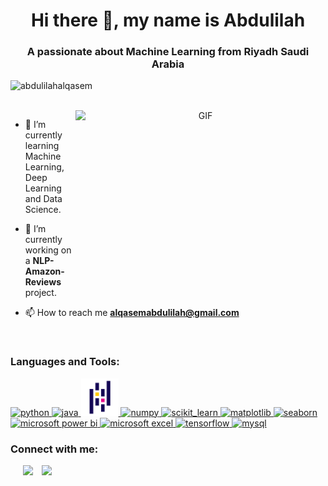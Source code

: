 <h1 align="center"> Hi there 👋, my name is Abdulilah </h1>

<h3 align="center"> A passionate about Machine Learning from Riyadh Saudi Arabia </h3>

<p align="left"> <img src="https://komarev.com/ghpvc/?username=abdulilahalqasem&label=Profile%20views&color=0e75b6&style=flat" alt="abdulilahalqasem" /> </p>

<br/>

<a target="_blank" align="center">
  <img align="right" top="500" height="300" width="400" alt="GIF" src="https://media2.giphy.com/media/qgQUggAC3Pfv687qPC/giphy.gif">
</a>

- 🌱 I’m currently learning Machine Learning, Deep Learning and Data Science.
 
- 🔭 I’m currently working on a **NLP-Amazon-Reviews** project.

- 📫 How to reach me **alqasemabdulilah@gmail.com**

<br/>

<h3 align="left">Languages and Tools:</h3>
<p align="left">
<a href="https://www.python.org/" target="_blank" rel="noreferrer"> <img src="https://upload.wikimedia.org/wikipedia/commons/thumb/c/c3/Python-logo-notext.svg/1869px-Python-logo-notext.svg.png" alt="python" width="60" height="60"/> </a>	
<a href="https://www.java.com/en/" target="_blank" rel="noreferrer"> <img src="https://seeklogo.com/images/J/java-logo-7F8B35BAB3-seeklogo.com.png" alt="java" width="60" height="60"/> </a>
<a href="https://pandas.pydata.org/" target="_blank" rel="noreferrer"> <img src="https://raw.githubusercontent.com/devicons/devicon/2ae2a900d2f041da66e950e4d48052658d850630/icons/pandas/pandas-original.svg" alt="pandas" width="60" height="60"/> </a>
<a href="https://numpy.org/" target="_blank" rel="noreferrer"> <img src="https://numpy.org/images/logo.svg" alt="numpy" width="60" height="60"/> </a>
<a href="https://scikit-learn.org/" target="_blank" rel="noreferrer"> <img src="https://upload.wikimedia.org/wikipedia/commons/0/05/Scikit_learn_logo_small.svg" alt="scikit_learn" width="60" height="60"/> </a>
<a href="https://matplotlib.org/" target="_blank" rel="noreferrer"> <img src="https://matplotlib.org/_static/images/documentation.svg" alt="matplotlib" width="60" height="60"/> </a>
<a href="https://seaborn.pydata.org/" target="_blank" rel="noreferrer"> <img src="https://seaborn.pydata.org/_images/logo-mark-lightbg.svg" alt="seaborn" width="60" height="60"/> </a>
<a href="https://powerbi.microsoft.com/en-au/" target="_blank" rel="noreferrer"> <img src="https://upload.wikimedia.org/wikipedia/commons/thumb/c/cf/New_Power_BI_Logo.svg/630px-New_Power_BI_Logo.svg.png" alt="microsoft power bi" width="60" height="60"/> </a>
<a href="https://www.microsoft.com/en-us/microsoft-365/excel" target="_blank" rel="noreferrer"> <img src="https://upload.wikimedia.org/wikipedia/commons/thumb/3/34/Microsoft_Office_Excel_%282019%E2%80%93present%29.svg/826px-Microsoft_Office_Excel_%282019%E2%80%93present%29.svg.png" alt="microsoft excel" width="60" height="60"/> </a>
<a href="https://www.tensorflow.org/" target="_blank" rel="noreferrer"> <img src="https://upload.wikimedia.org/wikipedia/commons/thumb/2/2d/Tensorflow_logo.svg/1200px-Tensorflow_logo.svg.png" alt="tensorflow" width="60" height="60"/> </a>
<a href="https://www.mysql.com/" target="_blank" rel="noreferrer"> <img src="https://1000logos.net/wp-content/uploads/2020/08/MySQL-Logo.png" alt="mysql" width="60" height="60"/> </a>
</p>

<p align="center">
<h3 align="left">Connect with me:</h3>
 <div align="left"  class="icons-social" style="margin-left: 10px;">
        <a style="margin-left: 10px;"  target="_blank" href="https://www.linkedin.com/in/abdulilah-alqasem-ba47b8213/">
			<img src="https://img.icons8.com/doodle/40/000000/linkedin--v2.png"></a>
        <a style="margin-left: 10px;" target="_blank" href="https://github.com/abdulilahalqasem">
		<img src="https://img.icons8.com/doodle/40/000000/github--v1.png"></a>
 </div>
<br/>


